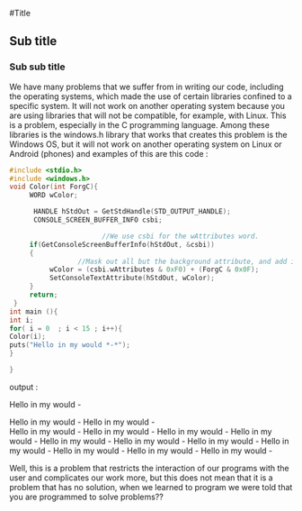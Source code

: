 #Title
## Sub title
### Sub sub title
 We have many problems that we suffer from in writing our code, including the operating systems, which made the use of certain libraries confined to a specific system. It will not work on another operating system because you are using libraries that will not be compatible, for example, with Linux.  This is a problem, especially in the C programming language. Among these libraries is the windows.h library that works that creates this problem is the Windows OS, but it will not work on another operating system on Linux or Android (phones) and examples of this are this code : 
```c
#include <stdio.h>
#include <windows.h>
void Color(int ForgC){
     WORD wColor;

      HANDLE hStdOut = GetStdHandle(STD_OUTPUT_HANDLE);
      CONSOLE_SCREEN_BUFFER_INFO csbi;

                       //We use csbi for the wAttributes word.
     if(GetConsoleScreenBufferInfo(hStdOut, &csbi))
     {
                 //Mask out all but the background attribute, and add in the forgournd     color
          wColor = (csbi.wAttributes & 0xF0) + (ForgC & 0x0F);
          SetConsoleTextAttribute(hStdOut, wColor);
     }
     return;
 }
int main (){
int i;
for( i = 0  ; i < 15 ; i++){
Color(i);
puts("Hello in my would *-*");
}

}
```
output :

Hello in my would *-* 

  Hello in my would *-* 
  Hello in my would *-*  
  Hello in my would *-*
  Hello in my would *-*
  Hello in my would *-*
  Hello in my would *-*
  Hello in my would *-*
  Hello in my would *-*
  Hello in my would *-*
  Hello in my would *-*
  Hello in my would *-*
  Hello in my would *-*
  Hello in my would *-*



Well, this is a problem that restricts the interaction of our programs with the user and complicates our work more, but this does not mean that it is a problem that has no solution, when we learned to program we were told that you are programmed to solve problems??
